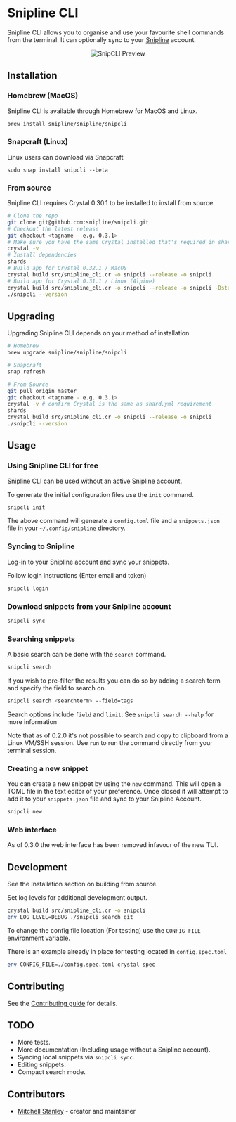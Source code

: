 # Snipline CLI

Snipline CLI allows you to organise and use your favourite shell commands from the terminal. It can optionally sync to your [Snipline](https://snipline.io) account.

<p align="center">
	<img src="https://f002.backblazeb2.com/file/snipline/2019-10-14+12.02.35.gif" alt="SnipCLI Preview"/>
</p>

## Installation

### Homebrew (MacOS)

Snipline CLI is available through Homebrew for MacOS and Linux.

```bash
brew install snipline/snipline/snipcli
```

### Snapcraft (Linux)

Linux users can download via Snapcraft

```
sudo snap install snipcli --beta
```

### From source

Snipline CLI requires Crystal 0.30.1 to be installed to install from source

```bash
# Clone the repo
git clone git@github.com:snipline/snipcli.git
# Checkout the latest release
git checkout <tagname - e.g. 0.3.1>
# Make sure you have the same Crystal installed that's required in shard.yml
crystal -v
# Install dependencies
shards
# Build app for Crystal 0.32.1 / MacOS
crystal build src/snipline_cli.cr -o snipcli --release -o snipcli
# Build app for Crystal 0.31.1 / Linux (Alpine)
crystal build src/snipline_cli.cr -o snipcli --release -o snipcli -Dstatic_linux
./snipcli --version
```

## Upgrading

Upgrading Snipline CLI depends on your method of installation

```bash
# Homebrew
brew upgrade snipline/snipline/snipcli

# Snapcraft
snap refresh

# From Source
git pull origin master
git checkout <tagname - e.g. 0.3.1>
crystal -v # confirm Crystal is the same as shard.yml requirement
shards
crystal build src/snipline_cli.cr -o snipcli --release -o snipcli
./snipcli --version
```

## Usage

### Using Snipline CLI for free

Snipline CLI can be used without an active Snipline account.

To generate the initial configuration files use the `init` command.

```bash
snipcli init
```

The above command will generate a `config.toml` file and a `snippets.json` file in your `~/.config/snipline` directory.

### Syncing to Snipline

Log-in to your Snipline account and sync your snippets.

Follow login instructions (Enter email and token)

```bash
snipcli login
```

### Download snippets from your Snipline account

```bash
snipcli sync
```

### Searching snippets

A basic search can be done with the `search` command.

```bash
snipcli search
```

If you wish to pre-filter the results you can do so by adding a search term and specify the field to search on.

```bash
snipcli search <searchterm> --field=tags
```

Search options include `field` and `limit`. See `snipcli search --help` for more information

Note that as of 0.2.0 it's not possible to search and copy to clipboard from a Linux VM/SSH session. Use `run` to run the command directly from your terminal session.

### Creating a new snippet

You can create a new snippet by using the `new` command. This will open a TOML file in the text editor of your preference. Once closed it will attempt to add it to your `snippets.json` file and sync to your Snipline Account.

```bash
snipcli new
```

### Web interface

As of 0.3.0 the web interface has been removed infavour of the new TUI.

## Development

See the Installation section on building from source. 

Set log levels for additional development output.

```bash
crystal build src/snipline_cli.cr -o snipcli
env LOG_LEVEL=DEBUG ./snipcli search git
```

To change the config file location (For testing) use the `CONFIG_FILE` environment variable.

There is an example already in place for testing located in `config.spec.toml`

```bash
env CONFIG_FILE=./config.spec.toml crystal spec
```

## Contributing

See the [Contributing guide](CONTRIBUTING.md) for details.

## TODO

* More tests.
* More documentation (Including usage without a Snipline account).
* Syncing local snippets via `snipcli sync`.
* Editing snippets.
* Compact search mode.

## Contributors

- [Mitchell Stanley](https://github.com/acoustep) - creator and maintainer
